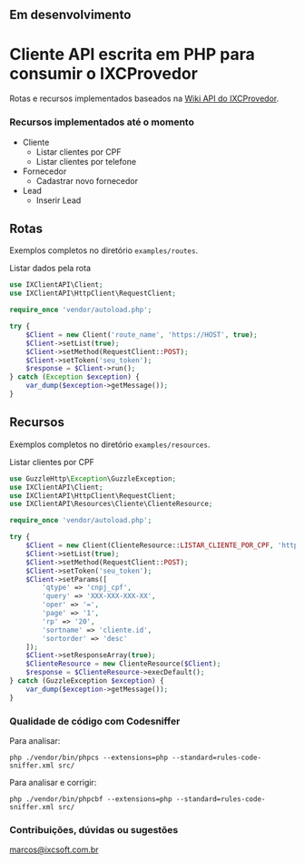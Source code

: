 ## Em desenvolvimento

# Cliente API escrita em PHP para consumir o IXCProvedor

Rotas e recursos implementados baseados na [Wiki API do IXCProvedor](https://wikiapiprovedor.ixcsoft.com.br).

### Recursos implementados até o momento

* Cliente
    * Listar clientes por CPF
    * Listar clientes por telefone
* Fornecedor
    * Cadastrar novo fornecedor
* Lead
    * Inserir Lead

## Rotas

Exemplos completos no diretório `examples/routes`.

Listar dados pela rota
~~~php
use IXClientAPI\Client;
use IXClientAPI\HttpClient\RequestClient;

require_once 'vendor/autoload.php';

try {
    $Client = new Client('route_name', 'https://HOST', true);
    $Client->setList(true);
    $Client->setMethod(RequestClient::POST);
    $Client->setToken('seu_token');
    $response = $Client->run();
} catch (Exception $exception) {
    var_dump($exception->getMessage());
}
~~~

## Recursos

Exemplos completos no diretório `examples/resources`.

Listar clientes por CPF
~~~php
use GuzzleHttp\Exception\GuzzleException;
use IXClientAPI\Client;
use IXClientAPI\HttpClient\RequestClient;
use IXClientAPI\Resources\Cliente\ClienteResource;

require_once 'vendor/autoload.php';

try {
    $Client = new Client(ClienteResource::LISTAR_CLIENTE_POR_CPF, 'https://HOST', true);
    $Client->setList(true);
    $Client->setMethod(RequestClient::POST);
    $Client->setToken('seu_token');
    $Client->setParams([
        'qtype' => 'cnpj_cpf',
        'query' => 'XXX-XXX-XXX-XX',
        'oper' => '=',
        'page' => '1',
        'rp' => '20',
        'sortname' => 'cliente.id',
        'sortorder' => 'desc'
    ]);
    $Client->setResponseArray(true);
    $ClienteResource = new ClienteResource($Client);
    $response = $ClienteResource->execDefault();
} catch (GuzzleException $exception) {
    var_dump($exception->getMessage());
}
~~~

### Qualidade de código com Codesniffer

Para analisar:

`php ./vendor/bin/phpcs --extensions=php --standard=rules-code-sniffer.xml src/`

Para analisar e corrigir:

`php ./vendor/bin/phpcbf --extensions=php --standard=rules-code-sniffer.xml src/`

### Contribuições, dúvidas ou sugestões

marcos@ixcsoft.com.br